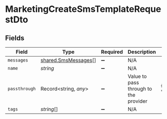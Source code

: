 # MarketingCreateSmsTemplateRequestDto


## Fields

| Field                                                             | Type                                                              | Required                                                          | Description                                                       | Example                                                           |
| ----------------------------------------------------------------- | ----------------------------------------------------------------- | ----------------------------------------------------------------- | ----------------------------------------------------------------- | ----------------------------------------------------------------- |
| `messages`                                                        | [shared.SmsMessages](../../../sdk/models/shared/smsmessages.md)[] | :heavy_minus_sign:                                                | N/A                                                               |                                                                   |
| `name`                                                            | *string*                                                          | :heavy_minus_sign:                                                | N/A                                                               |                                                                   |
| `passthrough`                                                     | Record<string, *any*>                                             | :heavy_minus_sign:                                                | Value to pass through to the provider                             | {"other_known_names": "John Doe"}                                 |
| `tags`                                                            | *string*[]                                                        | :heavy_minus_sign:                                                | N/A                                                               |                                                                   |